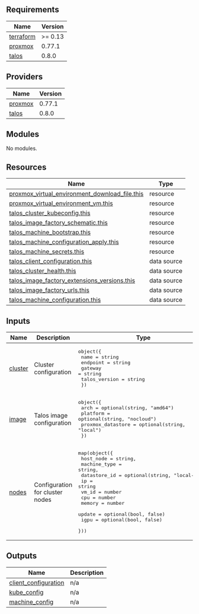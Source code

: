 <!-- BEGIN_TF_DOCS -->
## Requirements

| Name | Version |
|------|---------|
| <a name="requirement_terraform"></a> [terraform](#requirement\_terraform) | >= 0.13 |
| <a name="requirement_proxmox"></a> [proxmox](#requirement\_proxmox) | 0.77.1 |
| <a name="requirement_talos"></a> [talos](#requirement\_talos) | 0.8.0 |

## Providers

| Name | Version |
|------|---------|
| <a name="provider_proxmox"></a> [proxmox](#provider\_proxmox) | 0.77.1 |
| <a name="provider_talos"></a> [talos](#provider\_talos) | 0.8.0 |

## Modules

No modules.

## Resources

| Name | Type |
|------|------|
| [proxmox_virtual_environment_download_file.this](https://registry.terraform.io/providers/bpg/proxmox/0.77.1/docs/resources/virtual_environment_download_file) | resource |
| [proxmox_virtual_environment_vm.this](https://registry.terraform.io/providers/bpg/proxmox/0.77.1/docs/resources/virtual_environment_vm) | resource |
| [talos_cluster_kubeconfig.this](https://registry.terraform.io/providers/siderolabs/talos/0.8.0/docs/resources/cluster_kubeconfig) | resource |
| [talos_image_factory_schematic.this](https://registry.terraform.io/providers/siderolabs/talos/0.8.0/docs/resources/image_factory_schematic) | resource |
| [talos_machine_bootstrap.this](https://registry.terraform.io/providers/siderolabs/talos/0.8.0/docs/resources/machine_bootstrap) | resource |
| [talos_machine_configuration_apply.this](https://registry.terraform.io/providers/siderolabs/talos/0.8.0/docs/resources/machine_configuration_apply) | resource |
| [talos_machine_secrets.this](https://registry.terraform.io/providers/siderolabs/talos/0.8.0/docs/resources/machine_secrets) | resource |
| [talos_client_configuration.this](https://registry.terraform.io/providers/siderolabs/talos/0.8.0/docs/data-sources/client_configuration) | data source |
| [talos_cluster_health.this](https://registry.terraform.io/providers/siderolabs/talos/0.8.0/docs/data-sources/cluster_health) | data source |
| [talos_image_factory_extensions_versions.this](https://registry.terraform.io/providers/siderolabs/talos/0.8.0/docs/data-sources/image_factory_extensions_versions) | data source |
| [talos_image_factory_urls.this](https://registry.terraform.io/providers/siderolabs/talos/0.8.0/docs/data-sources/image_factory_urls) | data source |
| [talos_machine_configuration.this](https://registry.terraform.io/providers/siderolabs/talos/0.8.0/docs/data-sources/machine_configuration) | data source |

## Inputs

| Name | Description | Type | Default | Required |
|------|-------------|------|---------|:--------:|
| <a name="input_cluster"></a> [cluster](#input\_cluster) | Cluster configuration | <pre>object({<br/>    name          = string<br/>    endpoint      = string<br/>    gateway       = string<br/>    talos_version = string<br/>  })</pre> | n/a | yes |
| <a name="input_image"></a> [image](#input\_image) | Talos image configuration | <pre>object({<br/>    arch              = optional(string, "amd64")<br/>    platform          = optional(string, "nocloud")<br/>    proxmox_datastore = optional(string, "local")<br/>  })</pre> | `{}` | no |
| <a name="input_nodes"></a> [nodes](#input\_nodes) | Configuration for cluster nodes | <pre>map(object({<br/>    host_node    = string,<br/>    machine_type = string,<br/>    datastore_id = optional(string, "local-zfs")<br/>    ip           = string<br/>    vm_id        = number<br/>    cpu          = number<br/>    memory       = number<br/>    update       = optional(bool, false)<br/>    igpu         = optional(bool, false)<br/>  }))</pre> | n/a | yes |

## Outputs

| Name | Description |
|------|-------------|
| <a name="output_client_configuration"></a> [client\_configuration](#output\_client\_configuration) | n/a |
| <a name="output_kube_config"></a> [kube\_config](#output\_kube\_config) | n/a |
| <a name="output_machine_config"></a> [machine\_config](#output\_machine\_config) | n/a |
<!-- END_TF_DOCS -->
